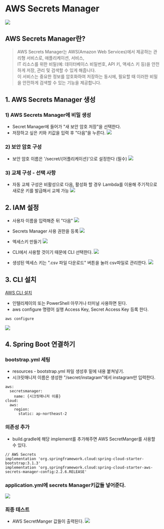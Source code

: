 # AWS Secrets Manager
![](https://github.com/dididiri1/TIL/blob/main/AWS/Secrets/images/00.png?raw=true)

## AWS Secrets Manager란?
> AWS Secrets Manager는 AWS(Amazon Web Services)에서 제공하는 관리형 서비스로, 애플리케이션, 서비스,    
> IT 리소스를 위한 비밀(예: 데이터베이스 비밀번호, API 키, 액세스 키 등)을 안전하게 저장, 관리 및 검색할 수 있게 해줍니다.  
> 이 서비스는 중요한 정보를 암호화하여 저장하는 동시에, 필요할 때 이러한 비밀을 안전하게 검색할 수 있는 기능을 제공합니다.


## 1. AWS Secrets Manager 생성

### 1) AWS Secrets Manager에 비밀 생성
- Secret Manager에 들어가 "새 보안 암호 저장"을 선택한다.
- 저장하고 싶은 키와 키값을 입력 후  "다음"을 누른다.
![](https://github.com/dididiri1/TIL/blob/main/AWS/Secrets/images/01.png?raw=true)


### 2) 보안 암호 구성
- 보안 암호 이름은 '/secret/{어플리케이션}'으로 설정한다 (필수)
![](https://github.com/dididiri1/TIL/blob/main/AWS/Secrets/images/02.png?raw=true)

### 3) 교체 구성 - 선택 사항
- 자동 교체 구성은 비활성으로 다음, 활성화 할 경우 Lambda를 이용해 주기적으로 새로운 키를 발급해서 교체 가능
![](https://github.com/dididiri1/TIL/blob/main/AWS/Secrets/images/03.png?raw=true)


## 2. IAM 설정
- 사용자 이름을 입력해준 뒤 "다음"
![](https://github.com/dididiri1/TIL/blob/main/AWS/Secrets/images/04.png?raw=true)

- Secrets Manager 사용 권한을 등록
![](https://github.com/dididiri1/TIL/blob/main/AWS/Secrets/images/05.png?raw=true)

- 엑세스키 만들기
![](https://github.com/dididiri1/TIL/blob/main/AWS/Secrets/images/06.png?raw=true)

- CLI에서 사용할 것이기 때문에 CLI 선택한다.
![](https://github.com/dididiri1/TIL/blob/main/AWS/Secrets/images/07.png?raw=true)

-  생성된 엑세스 키는 ".csv 파일 다운로드" 버튼을 눌러 csv파일로 관리한다.
![](https://github.com/dididiri1/TIL/blob/main/AWS/Secrets/images/08.png?raw=true)


## 3. CLI 설치
[AWS CLI 설치](https://github.com/dididiri1/TIL/blob/main/AWS/CLI/CLI.md)

- 인텔리제이의 또는 PowerShell 아무거나 터미널 사용하면 된다.
- aws configure 명령어 실행 Access Key, Secret Access Key 등록 한다.
``` log
aws configure
``` 
![](https://github.com/dididiri1/TIL/blob/main/AWS/Secrets/images/09.png?raw=true)


## 4. Spring Boot 연결하기 
### bootstrap.yml 세팅
- resources - bootstrap.yml 파일 생성후 밑에 내용 붙쳐넣기.
- 시크릿매니저 이름은 생성한 "/secret/instagram"에서 instagram만 입력한다.
``` ymi
aws:
  secretsmanager:
    name: {시크릿매니저 이름}
cloud:
  aws:
    region:
      static: ap-northeast-2
``` 


### 의존성 추가
- build.gradle에 해당 implement를 추가해주면 AWS SecretManger를 사용할 수 있다.
``` log
// AWS Secrets
implementation 'org.springframework.cloud:spring-cloud-starter-bootstrap:3.1.3'
implementation 'org.springframework.cloud:spring-cloud-starter-aws-secrets-manager-config:2.2.6.RELEASE'
``` 

### application.yml에 secrets Manager키값들 넣어준다.
![](https://github.com/dididiri1/TIL/blob/main/AWS/Secrets/images/10.png?raw=true)

### 최종 테스트
- AWS SecretManger 값들이 출력된다.
![](https://github.com/dididiri1/TIL/blob/main/AWS/Secrets/images/11.png?raw=true)